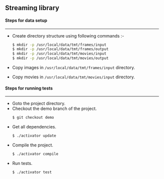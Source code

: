 
## Streaming library

#### Steps for data setup
-------------------------
- Create directory structure using following commands :-     
     ```sh
     $ mkdir -p /usr/local/data/tmt/frames/input
     $ mkdir -p /usr/local/data/tmt/frames/output
     $ mkdir -p /usr/local/data/tmt/movies/input
     $ mkdir -p /usr/local/data/tmt/movies/output
     ```

- Copy images in `/usr/local/data/tmt/frames/input` directory.
- Copy movies in `/usr/local/data/tmt/movies/input` directory.

#### Steps for running tests
-------------------------
* Goto the project directory.
* Checkout the demo branch of the project. 
     ```sh
	 $ git checkout demo
     ```
* Get all dependencies. 
     ```sh
     $ ./activator update
     ```
* Compile the project.
     ```sh
     $ ./activator compile
     ```
* Run tests. 
     ```sh
     $ ./activator test
     ```
